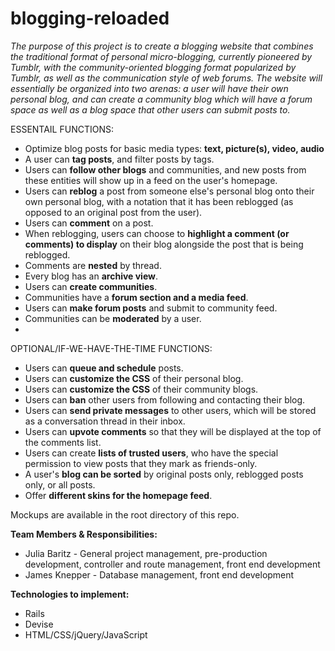 # blogging-reloaded
_The purpose of this project is to create a blogging website that combines the traditional format of personal micro-blogging, currently pioneered by Tumblr, with the community-oriented blogging format popularized by Tumblr, as well as the communication style of web forums. The website will essentially be organized into two arenas: a user will have their own personal blog, and can create a community blog which will have a forum space as well as a blog space that other users can submit posts to._

ESSENTAIL FUNCTIONS:
* Optimize blog posts for basic media types: **text, picture(s), video, audio**
* A user can **tag posts**, and filter posts by tags.
* Users can **follow other blogs** and communities, and new posts from these entities will show up in a feed on the user's homepage.
* Users can **reblog** a post from someone else's personal blog onto their own personal blog, with a notation that it has been reblogged (as opposed to an original post from the user).
* Users can **comment** on a post.
* When reblogging, users can choose to **highlight a comment (or comments) to display** on their blog alongside the post that is being reblogged.
* Comments are **nested** by thread.
* Every blog has an **archive view**.
* Users can **create communities**.
* Communities have a **forum section and a media feed**.
* Users can **make forum posts** and submit to community feed.
* Communities can be **moderated** by a user.
* 

OPTIONAL/IF-WE-HAVE-THE-TIME FUNCTIONS:
* Users can **queue and schedule** posts.
* Users can **customize the CSS** of their personal blog.
* Users can **customize the CSS** of their community blogs.
* Users can **ban** other users from following and contacting their blog.
* Users can **send private messages** to other users, which will be stored as a conversation thread in their inbox.
* Users can **upvote comments** so that they will be displayed at the top of the comments list.
* Users can create **lists of trusted users**, who have the special permission to view posts that they mark as friends-only.
* A user's **blog can be sorted** by original posts only, reblogged posts only, or all posts.
* Offer **different skins for the homepage feed**.

Mockups are available in the root directory of this repo.

**Team Members & Responsibilities:**
* Julia Baritz - General project management, pre-production development, controller and route management, front end development
* James Knepper - Database management, front end development

**Technologies to implement:**
* Rails
* Devise
* HTML/CSS/jQuery/JavaScript
